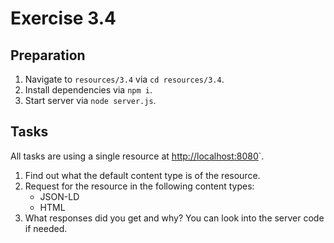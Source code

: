 # Exercise 3.4

## Preparation

1. Navigate to `resources/3.4` via `cd resources/3.4`.
2. Install dependencies via `npm i`.
3. Start server via `node server.js`.

## Tasks

All tasks are using a single resource at <http://localhost:8080>`.

1. Find out what the default content type is of the resource.
2. Request for the resource in the following content types:
     - JSON-LD
     - HTML
3. What responses did you get and why?
You can look into the server code if needed.